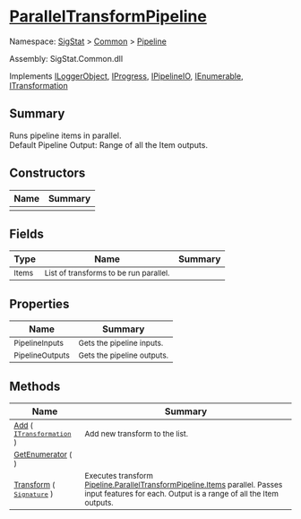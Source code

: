 # [ParallelTransformPipeline](./ParallelTransformPipeline.md)

Namespace: [SigStat]() > [Common](./../README.md) > [Pipeline](./README.md)

Assembly: SigStat.Common.dll

Implements [ILoggerObject](./../ILoggerObject.md), [IProgress](./../Helpers/IProgress.md), [IPipelineIO](./IPipelineIO.md), [IEnumerable](https://docs.microsoft.com/en-us/dotnet/api/System.Collections.IEnumerable), [ITransformation](./../ITransformation.md)

## Summary
Runs pipeline items in parallel.  <br>Default Pipeline Output: Range of all the Item outputs.

## Constructors

| Name | Summary | 
| --- | --- | 
| <sub></sub> | <sub></sub> | <br>


## Fields

| Type | Name | Summary | 
| --- | --- | --- | 
| <sub>Items</sub> | <sub>List of transforms to be run parallel.</sub> |  | <br>


## Properties

| Name | Summary | 
| --- | --- | 
| <sub>PipelineInputs</sub> | <sub>Gets the pipeline inputs.</sub> | <br>
| <sub>PipelineOutputs</sub> | <sub>Gets the pipeline outputs.</sub> | <br>


## Methods

| Name | Summary | 
| --- | --- | 
| <sub>[Add](./Methods/ParallelTransformPipeline-100663502.md) ( [`ITransformation`](./../ITransformation.md) )</sub> | <sub>Add new transform to the list.</sub> | <br>
| <sub>[GetEnumerator](./Methods/ParallelTransformPipeline-100663501.md) (  )</sub> | <sub></sub> | <br>
| <sub>[Transform](./Methods/ParallelTransformPipeline-100663503.md) ( [`Signature`](./../Signature.md) )</sub> | <sub>Executes transform [Pipeline.ParallelTransformPipeline.Items](https://github.com/hargitomi97/sigstat/blob/master/docs/md/.md) parallel.  Passes input features for each.  Output is a range of all the Item outputs.</sub> | <br>


